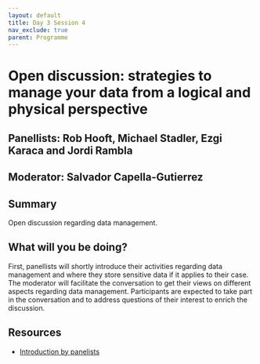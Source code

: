 ```yaml
---
layout: default
title: Day 3 Session 4
nav_exclude: true
parent: Programme
---
```


# Open discussion: strategies to manage your data from a logical and physical perspective
## Panellists: Rob Hooft, Michael Stadler, Ezgi Karaca and Jordi Rambla
## Moderator: Salvador Capella-Gutierrez

## Summary
Open discussion regarding data management.

## What will you be doing?
First, panellists will shortly introduce their activities regarding data management and where they store sensitive data if it applies to their case.
The moderator will facilitate the conversation to get their views on different aspects regarding data management. Participants are expected to take part in the conversation and to address questions of their interest to enrich the discussion.

## Resources
- [Introduction by panelists](https://drive.google.com/file/d/1LI4zRxQBbkynah6Nh_cALJIXu9bUbVVo/view?usp=sharing)
